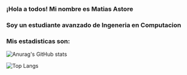 ### ¡Hola a todos! Mi nombre es Matias Astore

### Soy un estudiante avanzado de Ingeneria en Computacion 

### Mis estadisticas son:  
![Anurag's GitHub stats](https://github-readme-stats.vercel.app/api?username=MatiAstore&show_icons=true&theme=radical)

![Top Langs](https://github-readme-stats.vercel.app/api/top-langs/?username=MatiAstore&layout=compact&show_icons=true&theme=radical)
